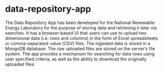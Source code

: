 # data-repository-app
The Data Repository App has been developed for the National Renewable Energy Laboratory for the purpose of storing data
and retrieving it later via searches. It has a browser-based UI that users can use to upload two dimensional data (i.e.
rows and columns) in the form of Excel spreadsheets or comma-separated-value (CSV) files. The ingested data is stored in
a MongoDB database. The raw uploaded files are stored on the server’s file system. The app provides a mechanism for
searching for data rows using user specified criteria, as well as the ability to download the originally uploaded files.
